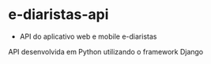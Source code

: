 # e-diaristas-api

- API do aplicativo web e mobile e-diaristas 

API desenvolvida em Python utilizando o framework Django
